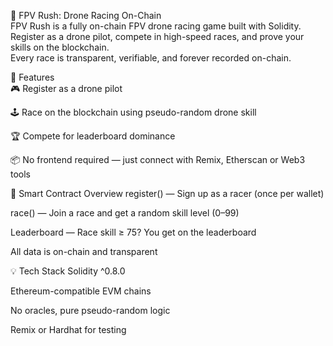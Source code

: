 🏁 FPV Rush: Drone Racing On-Chain     
FPV Rush is a fully on-chain FPV drone racing game built with Solidity. Register as a drone pilot, compete in high-speed races, and prove your skills on the blockchain.     
Every race is transparent, verifiable, and forever recorded on-chain.     
     
🚀 Features   
🎮 Register as a drone pilot   
  
🕹️ Race on the blockchain using pseudo-random drone skill
 
🏆 Compete for leaderboard dominance      
  
📦 No frontend required — just connect with Remix, Etherscan or Web3 tools 
    
🔧 Smart Contract Overview
register() — Sign up as a racer (once per wallet)   
     
race() — Join a race and get a random skill level (0–99)
  
Leaderboard — Race skill ≥ 75? You get on the leaderboard

All data is on-chain and transparent 
  
💡 Tech Stack 
Solidity ^0.8.0
  
Ethereum-compatible EVM chains
  
No oracles, pure pseudo-random logic
  
Remix or Hardhat for testing

